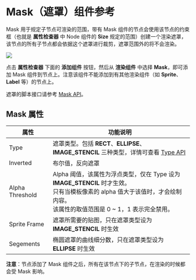 # Mask（遮罩）组件参考

Mask 用于规定子节点可渲染的范围，带有 Mask 组件的节点会使用该节点的约束框（也就是 **属性检查器** 中 Node 组件的 **Size** 规定的范围）创建一个渲染遮罩，该节点的所有子节点都会依据这个遮罩进行裁剪，遮罩范围外的将不会渲染。

![](mask/mask.png)

点击 **属性检查器** 下面的 **添加组件** 按钮，然后从 **渲染组件** 中选择 **Mask**，即可添加 Mask 组件到节点上。注意该组件不能添加到有其他渲染组件（如 **Sprite**、**Label** 等）的节点上。

遮罩的脚本接口请参考 [Mask API](%__APIDOC__%/zh/classes/Mask.html)。

## Mask 属性

| 属性  |   功能说明           |
| -------------- | ----------- |
| Type           | 遮罩类型。包括 **RECT**、**ELLIPSE**、**IMAGE_STENCIL** 三种类型，详情可查看 [Type API](%__APIDOC__%/zh/enums/Mask.Type.html)
| Inverted       | 布尔值，反向遮罩
| Alpha Threshold| Alpha 阈值，该属性为浮点类型，仅在 Type 设为 **IMAGE_STENCIL** 时才生效。<br>只有当模板像素的 alpha 值大于该值时，才会绘制内容。<br>该属性的取值范围是 0 ~ 1，1 表示完全禁用。
| Sprite Frame   | 遮罩所需要的贴图，只在遮罩类型设为 **IMAGE_STENCIL** 时生效
| Segements      | 椭圆遮罩的曲线细分数，只在遮罩类型设为 **ELLIPSE** 时生效

**注意**：节点添加了 Mask 组件之后，所有在该节点下的子节点，在渲染的时候都会受 Mask 影响。
